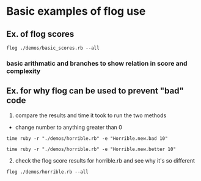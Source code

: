 # Basic examples of flog use

## Ex. of flog scores

```
flog ./demos/basic_scores.rb --all
```
### basic arithmatic and branches to show relation in score and complexity

## Ex. for why flog can be used to prevent "bad" code

1. compare the results and time it took to run the two methods
  - change number to anything greater than 0

  ```
  time ruby -r "./demos/horrible.rb" -e "Horrible.new.bad 10"

  time ruby -r "./demos/horrible.rb" -e "Horrible.new.better 10"
  ```

2. check the flog score results for horrible.rb and see why it's so different

```
flog ./demos/horrible.rb --all

```
